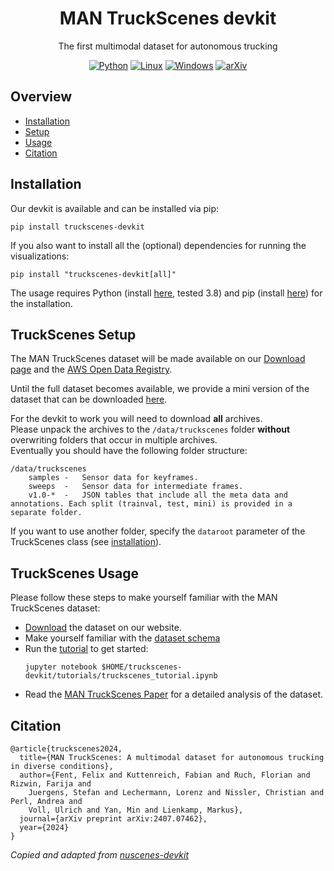 <div align="center">

<h1>MAN TruckScenes devkit</h1>

The first multimodal dataset for autonomous trucking

[![Python](https://img.shields.io/badge/python-3-blue.svg)](https://www.python.org/downloads/)
[![Linux](https://img.shields.io/badge/os-linux-blue.svg)](https://www.linux.org/)
[![Windows](https://img.shields.io/badge/os-windows-blue.svg)](https://www.microsoft.com/windows/)
[![arXiv](https://img.shields.io/badge/arXiv-Paper-blue.svg)](https://arxiv.org/abs/2407.07462)

</div>

## Overview
- [Installation](#installation)
- [Setup](#truckscenes-setup)
- [Usage](#truckscenes-usage)
- [Citation](#citation)

## Installation
Our devkit is available and can be installed via pip:
```
pip install truckscenes-devkit
```

If you also want to install all the (optional) dependencies for running the visualizations:
```
pip install "truckscenes-devkit[all]"
```

The usage requires Python (install [here](https://www.python.org/downloads/), tested 3.8) and pip (install [here](https://pip.pypa.io/en/stable/installation/)) for the installation.

## TruckScenes Setup
The MAN TruckScenes dataset will be made available on our [Download page](https://www.man.eu/truckscenes/) and the [AWS Open Data Registry](https://registry.opendata.aws/).  

Until the full dataset becomes available, we provide a mini version of the dataset that can be downloaded [here](https://syncandshare.lrz.de/getlink/fiVtqktQEgRDDMayThkeFR/truckscenes.zip).

For the devkit to work you will need to download **all** archives.  
Please unpack the archives to the `/data/truckscenes` folder **without** overwriting folders that occur in multiple archives.  
Eventually you should have the following folder structure:
```
/data/truckscenes
    samples	-	Sensor data for keyframes.
    sweeps	-	Sensor data for intermediate frames.
    v1.0-*	-	JSON tables that include all the meta data and annotations. Each split (trainval, test, mini) is provided in a separate folder.
```
If you want to use another folder, specify the `dataroot` parameter of the TruckScenes class (see [installation](./docs/installation.md)).

## TruckScenes Usage
Please follow these steps to make yourself familiar with the MAN TruckScenes dataset:
- [Download](https://www.man.eu/truckscenes/) the dataset on our website.
- Make yourself familiar with the [dataset schema](./docs/schema_truckscenes.md)
- Run the [tutorial](./tutorials/truckscenes_tutorial.ipynb) to get started:
  ```
  jupyter notebook $HOME/truckscenes-devkit/tutorials/truckscenes_tutorial.ipynb
  ```
- Read the [MAN TruckScenes Paper](https://arxiv.org/abs/2407.07462) for a detailed analysis of the dataset.

## Citation
```
@article{truckscenes2024,
  title={MAN TruckScenes: A multimodal dataset for autonomous trucking in diverse conditions},
  author={Fent, Felix and Kuttenreich, Fabian and Ruch, Florian and Rizwin, Farija and
    Juergens, Stefan and Lechermann, Lorenz and Nissler, Christian and Perl, Andrea and
    Voll, Ulrich and Yan, Min and Lienkamp, Markus},
  journal={arXiv preprint arXiv:2407.07462},
  year={2024}
}
```

_Copied and adapted from [nuscenes-devkit](https://github.com/nutonomy/nuscenes-devkit)_
